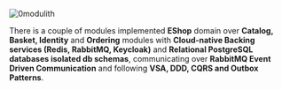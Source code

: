 ![0modulith](https://github.com/user-attachments/assets/0f1f340e-6cb1-4bfd-aa05-f54109e5b865)

There is a couple of modules implemented **EShop** domain over **Catalog, Basket, Identity** and **Ordering** modules with **Cloud-native Backing services (Redis, RabbitMQ, Keycloak)** and **Relational PostgreSQL databases isolated db schemas**, communicating over **RabbitMQ Event Driven Communication** and following **VSA, DDD, CQRS and Outbox Patterns**.

